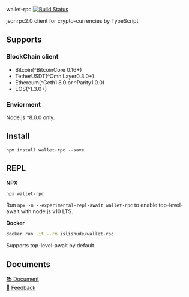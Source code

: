 wallet-rpc [![Build Status](https://travis-ci.org/islishude/wallet-rpc.svg?branch=dev)](https://travis-ci.org/islishude/wallet-rpc)

jsonrpc2.0 client for crypto-currencies by TypeScript

## Supports

### BlockChain client

- Bitcoin(^BitcoinCore 0.16+)
- TetherUSDT(^OmniLayer0.3.0+)
- Ethereum(^Geth1.8.0 or ^Parity1.0.0)
- EOS(^1.3.0+)

### Enviorment

Node.js ^8.0.0 only.

## Install

```shell
npm install wallet-rpc --save
```

## REPL

**NPX**

```sh
npx wallet-rpc
```

Run `npx -n --experimental-repl-await wallet-rpc` to enable top-level-await with node.js v10 LTS.

**Docker**

```sh
docker run -it --rm islishude/wallet-rpc
```

Supports top-level-await by default.

## Documents

[:books: Document](https://github.com/isLishude/wallet-rpc/blob/dev/doc.md)  
[:bug: Feedback](https://github.com/isLishude/wallet-rpc/issues/new)
